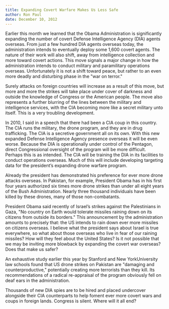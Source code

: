 ```yaml
---
title: Expanding Covert Warfare Makes Us Less Safe
author: Ron Paul 
date: December 10, 2012
---
```


Earlier this month we learned that the Obama Administration is significantly
expanding the number of covert Defense Intelligence Agency (DIA) agents
overseas. From just a few hundred DIA agents overseas today, the administration
intends to eventually deploy some 1,600 covert agents. The nature of their work
will also shift, away from intelligence collection and more toward covert
actions. This move signals a major change in how the administration intends to
conduct military and paramilitary operations overseas. Unfortunately it is not
a shift toward peace, but rather to an even more deadly and disturbing phase in
the "war on terror."

Surely attacks on foreign countries will increase as a result of this move, but
more and more the strikes will take place under cover of darkness and outside
the knowledge of Congress or the American people. The move also represents a
further blurring of the lines between the military and intelligence services,
with the CIA becoming more like a secret military unto itself. This is a very
troubling development.

In 2010, I said in a speech that there had been a CIA coup in this country. The
CIA runs the military, the drone program, and they are in drug trafficking. The
CIA is a secretive government all on its own. With this new expanded Defense
Intelligence Agency presence overseas it will be even worse. Because the DIA is
operationally under control of the Pentagon, direct Congressional oversight of
the program will be more difficult. Perhaps this is as intended. The CIA will
be training the DIA in its facilities to conduct operations overseas. Much of
this will include developing targeting data for the president’s expanding drone
warfare program.

Already the president has demonstrated his preference for ever more drone
attacks overseas. In Pakistan, for example, President Obama has in his first
four years authorized six times more drone strikes than under all eight years
of the Bush Administration. Nearly three thousand individuals have been killed
by these drones, many of those non-combatants.

President Obama said recently of Israel’s strikes against the Palestinians in
Gaza, "No country on Earth would tolerate missiles raining down on its citizens
from outside its borders." This announcement by the administration amounts to
precisely that: the US intends to rain down ever more missiles on citizens
overseas. I believe what the president says about Israel is true everywhere, so
what about those overseas who live in fear of our raining missiles? How will
they feel about the United States? Is it not possible that we may be inviting
more blowback by expanding the covert war overseas? Does that make us safer?

An exhaustive study earlier this year by Stanford and New YorkUniversity law
schools found that US drone strikes on Pakistan are "damaging and
counterproductive," potentially creating more terrorists than they kill. Its
recommendations of a radical re-appraisal of the program obviously fell on deaf
ears in the administration.

Thousands of new DIA spies are to be hired and placed undercover alongside
their CIA counterparts to help foment ever more covert wars and coups in
foreign lands. Congress is silent. Where will it all end?
